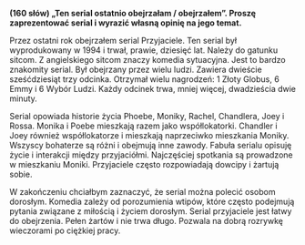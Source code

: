 **(160 słów) „Ten serial ostatnio obejrzałam / obejrzałem”. Proszę zaprezentować serial i wyrazić własną opinię na jego temat.**

Przez ostatni rok obejrzałem serial Przyjaciele.
Ten serial był wyprodukowany w 1994 i trwał, prawie, dziesięć lat.
Należy do gatunku sitcom.
Z angielskiego sitcom znaczy komedia sytuacyjna.
Jest to bardzo znakomity serial.
Był obejrzany przez wielu ludzi.
Zawiera dwieście sześćdziesiąt trzy odcinka.
Otrzymał wielu nagrodzeń: 1 Złoty Globus, 6 Emmy i 6 Wybór Ludzi.
Każdy odcinek trwa, mniej więcej, dwadzieścia dwie minuty.

Serial opowiada historie życia Phoebe, Moniky, Rachel, Chandlera, Joey i Rossa.
Monika i Poebe mieszkają razem jako współlokatorki.
Chandler i Joey również współlokatorze i mieszkają naprzeciwko mieszkania Moniky.
Wszyscy bohaterze są różni i obejmują inne zawody.
Fabuła serialu opisuję życie i interakcji między przyjaciółmi.
Najczęściej spotkania są prowadzone w mieszkaniu Moniki.
Przyjaciele często rozpowiadają dowcipy i żartują sobie.

W zakończeniu chciałbym zaznaczyć, że serial można polecić osobom dorosłym.
Komedia zależy od porozumienia wtipów, które często podejmują pytania związane z miłością i życiem dorosłym.
Serial przyjaciele jest łatwy do obejrzenia.
Pełen żartów i nie trwa długo.
Pozwala na dobrą rozrywkę wieczorami po ciężkiej pracy.
